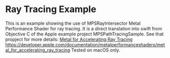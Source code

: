#  Ray Tracing Example

This is an example showing the use of MPSRayIntersector Metal Performance Shader for ray tracing. It is a direct translation into swift from  Objective C of the  Apple  example project MPSPathTracingSample. See that propject for more details:
[Metal for Accelerating Ray Tracing ](https://developer.apple.com/documentation/metalperformanceshaders/metal_for_accelerating_ray_tracing)
https://developer.apple.com/documentation/metalperformanceshaders/metal_for_accelerating_ray_tracing 
Tested on macOS only.

